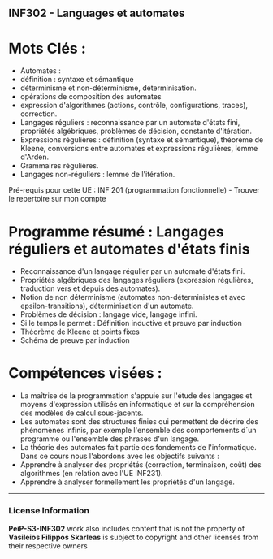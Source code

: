 ## INF302 - Languages et automates

# Mots Clés :

* Automates : 
* définition : syntaxe et sémantique
* déterminisme et non-déterminisme, déterminisation.
* opérations de composition des automates
* expression d'algorithmes (actions, contrôle, configurations, traces), correction.
* Langages réguliers : reconnaissance par un automate d'états fini, propriétés algébriques, problèmes de décision, constante d'itération.
* Expressions régulières : définition (syntaxe et sémantique), théorème de Kleene, conversions entre automates et expressions régulières, lemme d'Arden.
* Grammaires régulières.
* Langages non-réguliers : lemme de l'itération.


Pré-requis pour cette UE : INF 201 (programmation fonctionnelle) - Trouver le repertoire sur mon compte

 

# Programme résumé : Langages réguliers et automates d'états finis

* Reconnaissance d'un langage régulier par un automate d'états fini.
* Propriétés algébriques des langages réguliers (expression régulières, traduction vers et depuis des automates).
* Notion de non déterminisme (automates non-déterministes et avec epsilon-transitions), déterminisation d'un automate.
* Problèmes de décision : langage vide, langage infini.
* Si le temps le permet : Définition inductive et preuve par induction
* Théorème de Kleene et points fixes
* Schéma de preuve par induction

# Compétences visées :

* La maîtrise de la programmation s'appuie sur l'étude des langages et moyens d'expression utilisés en informatique et sur la compréhension des modèles de calcul sous-jacents.
* Les automates sont des structures finies qui permettent de décrire des phénomènes infinis, par exemple l'ensemble des comportements d´un programme ou l'ensemble des phrases d'un langage.
* La théorie des automates fait partie des fondements de l'informatique. Dans ce cours nous l'abordons avec les objectifs suivants :
* Apprendre à analyser des propriétés (correction, terminaison, coût) des algorithmes (en relation avec l'UE INF231).
* Apprendre à analyser formellement les propriétés d'un langage.

---

### License Information

**PeiP-S3-INF302** work also includes content that is not the property of **Vasileios Filippos Skarleas** is subject to copyright and other licenses from their respective owners

